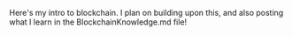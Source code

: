 Here's my intro to blockchain. I plan on building upon this, and also posting what I learn in the BlockchainKnowledge.md file!